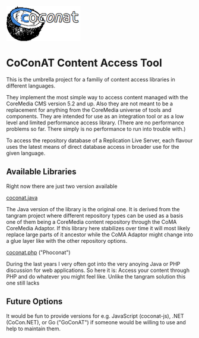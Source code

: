 ![CoConAT](https://raw.githubusercontent.com/mgoellnitz/coconat/master/coconat-small.png)

# CoConAT Content Access Tool

This is the umbrella project for a familiy of content access libraries in different languages.

They implement the most simple way to access content managed with the CoreMedia CMS version 5.2 and up. Also they are not meant to be a replacement for anything from the CoreMedia universe of tools and components. They are intended for use as an integration tool or as a low level and limited performance access library. (There are no performance problems so far. There simply is no performance to run into trouble with.)

To access the repository database of a Replication Live Server, each flavour uses the latest means of direct database access in broader use for the given language.

## Available Libraries

Right now there are just two version available

[coconat.java](https://github.com/mgoellnitz/coconat.java)

The Java version of the library is the original one. It is derived from the tangram project where different repository types can be used as a basis one of them being a CoreMedia content repository through the CoMA CoreMedia Adaptor. If this library here stabilizes over time it will most likely replace large parts of it ancestor while the CoMA Adaptor might change into a glue layer like with the other repository options.

[coconat.php](https://github.com/mgoellnitz/coconat.php) ("Phoconat")

During the last years I very often got into the very anoying Java or PHP discussion for web applications. So here it is: Access your content through PHP and do whatever you might feel like. Unlike the tangram solution this one still lacks

## Future Options

It would be fun to provide versions for e.g. JavaScript (coconat-js), .NET (CoCon.NET), or Go ("GoConAT") if someone would be willing to use and help to maintain them.
